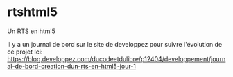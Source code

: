 rtshtml5
========

Un RTS en html5

Il y a un journal de bord sur le site de developpez pour suivre l'évolution de ce projet
Ici: https://blog.developpez.com/ducodeetdulibre/p12404/developpement/journal-de-bord-creation-dun-rts-en-html5-jour-1
